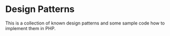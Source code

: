 # Design Patterns

This is a collection of known design patterns and some sample code how to implement them in PHP. 
